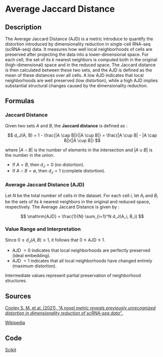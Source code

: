 # Average Jaccard Distance

## Description 

The Average Jaccard Distance (AJD) is a metric introduce to quantify the distortion introduced by dimensionality reduction in single-cell RNA-seq (scRNA-seq) data. 
It measures how well local neighborhoods of cells are preserved after projecting the data into a lower-dimensional space. 
For each cell, the set of its $k$ nearest neighbors is computed both in the original (high-dimensional) space and in the reduced space. 
The Jaccard distance is then calculated between these two sets, and the AJD is defined as the mean of these distances over all cells. 
A low AJD indicates that local neighborhoods are well preserved (low distortion), while a high AJD implies substantial structural changes caused by the dimensionality reduction.


## Formulas

### Jaccard Distance  
Given two sets $A$ and $B$, the **Jaccard distance** is defined as :

$$
d_J(A, B) = 1 - \frac{|A \cap B|}{|A \cup B|} = \frac{|A \cup B| - |A \cap B|}{|A \cup B|}
$$

where $|A \cap B|$ is the number of elements in the intersection and $|A \cup B|$ is the number in the union.  
- If $A = B$, then $d_J = 0$ (no distortion).
- If $A \cap B = \emptyset$, then $d_J = 1$ (complete distortion).

### Average Jaccard Distance (AJD)  
Let $N$ be the total number of cells in the dataset. For each cell $i$, let $A_i$ and $B_i$ be the sets of its $k$ nearest neighbors in the original and reduced space, respectively. The Average Jaccard Distance is given by :

$$
\mathrm{AJD} = \frac{1}{N} \sum_{i=1}^N d_J(A_i, B_i)
$$

### Value Range and Interpretation  
Since $0 \leq d_J(A, B) \leq 1$, it follows that $0 \leq \mathrm{AJD} \leq 1$.  
- AJD $= 0$ indicates that local neighborhoods are perfectly preserved (ideal embedding).  
- AJD $= 1$ indicates that all local neighborhoods have changed entirely (maximum distortion).

Intermediate values represent partial preservation of neighborhood structures.

## Sources 

[Cooley S. M. et al. (2021), *“A novel metric reveals previously unrecognized distortion in dimensionality reduction of scRNA-seq data”*.](https://doi.org/10.1101/689851)  

[Wikipedia](https://en.wikipedia.org/wiki/Jaccard_index)

## Code 

[Scikit](https://scikit-learn.org/stable/modules/generated/sklearn.metrics.jaccard_score.html)
